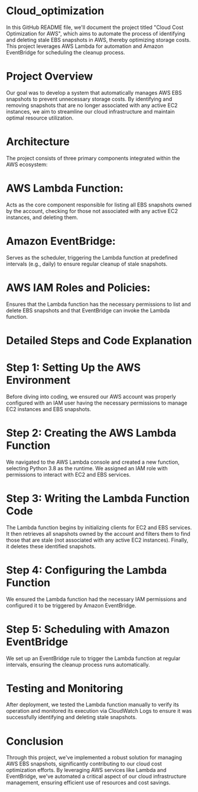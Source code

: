 # Cloud_optimization
In this GitHub README file, we'll document the project titled "Cloud Cost Optimization for AWS", which aims to automate the process of identifying and deleting stale EBS snapshots in AWS, thereby optimizing storage costs. This project leverages AWS Lambda for automation and Amazon EventBridge for scheduling the cleanup process.

# Project Overview
Our goal was to develop a system that automatically manages AWS EBS snapshots to prevent unnecessary storage costs. By identifying and removing snapshots that are no longer associated with any active EC2 instances, we aim to streamline our cloud infrastructure and maintain optimal resource utilization.

# Architecture
The project consists of three primary components integrated within the AWS ecosystem:

# AWS Lambda Function: 
Acts as the core component responsible for listing all EBS snapshots owned by the account, checking for those not associated with any active EC2 instances, and deleting them.
# Amazon EventBridge: 
Serves as the scheduler, triggering the Lambda function at predefined intervals (e.g., daily) to ensure regular cleanup of stale snapshots.
# AWS IAM Roles and Policies: 
Ensures that the Lambda function has the necessary permissions to list and delete EBS snapshots and that EventBridge can invoke the Lambda function.

# Detailed Steps and Code Explanation
# Step 1: Setting Up the AWS Environment
Before diving into coding, we ensured our AWS account was properly configured with an IAM user having the necessary permissions to manage EC2 instances and EBS snapshots.

# Step 2: Creating the AWS Lambda Function
We navigated to the AWS Lambda console and created a new function, selecting Python 3.8 as the runtime. We assigned an IAM role with permissions to interact with EC2 and EBS services.

# Step 3: Writing the Lambda Function Code
The Lambda function begins by initializing clients for EC2 and EBS services. It then retrieves all snapshots owned by the account and filters them to find those that are stale (not associated with any active EC2 instances). Finally, it deletes these identified snapshots.

# Step 4: Configuring the Lambda Function
We ensured the Lambda function had the necessary IAM permissions and configured it to be triggered by Amazon EventBridge.

# Step 5: Scheduling with Amazon EventBridge
We set up an EventBridge rule to trigger the Lambda function at regular intervals, ensuring the cleanup process runs automatically.

# Testing and Monitoring
After deployment, we tested the Lambda function manually to verify its operation and monitored its execution via CloudWatch Logs to ensure it was successfully identifying and deleting stale snapshots.

# Conclusion
Through this project, we've implemented a robust solution for managing AWS EBS snapshots, significantly contributing to our cloud cost optimization efforts. By leveraging AWS services like Lambda and EventBridge, we've automated a critical aspect of our cloud infrastructure management, ensuring efficient use of resources and cost savings.
